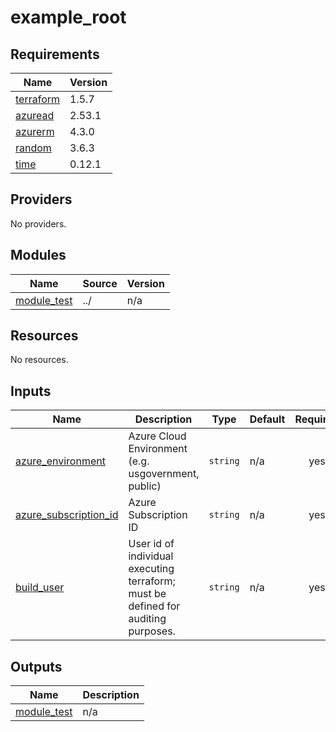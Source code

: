 # example_root

<!-- BEGINNING OF PRE-COMMIT-TERRAFORM DOCS HOOK -->
## Requirements

| Name | Version |
|------|---------|
| <a name="requirement_terraform"></a> [terraform](#requirement\_terraform) | 1.5.7 |
| <a name="requirement_azuread"></a> [azuread](#requirement\_azuread) | 2.53.1 |
| <a name="requirement_azurerm"></a> [azurerm](#requirement\_azurerm) | 4.3.0 |
| <a name="requirement_random"></a> [random](#requirement\_random) | 3.6.3 |
| <a name="requirement_time"></a> [time](#requirement\_time) | 0.12.1 |

## Providers

No providers.

## Modules

| Name | Source | Version |
|------|--------|---------|
| <a name="module_module_test"></a> [module\_test](#module\_module\_test) | ../ | n/a |

## Resources

No resources.

## Inputs

| Name | Description | Type | Default | Required |
|------|-------------|------|---------|:--------:|
| <a name="input_azure_environment"></a> [azure\_environment](#input\_azure\_environment) | Azure Cloud Environment (e.g. usgovernment, public) | `string` | n/a | yes |
| <a name="input_azure_subscription_id"></a> [azure\_subscription\_id](#input\_azure\_subscription\_id) | Azure Subscription ID | `string` | n/a | yes |
| <a name="input_build_user"></a> [build\_user](#input\_build\_user) | User id of individual executing terraform; must be defined for auditing purposes. | `string` | n/a | yes |

## Outputs

| Name | Description |
|------|-------------|
| <a name="output_module_test"></a> [module\_test](#output\_module\_test) | n/a |
<!-- END OF PRE-COMMIT-TERRAFORM DOCS HOOK -->
